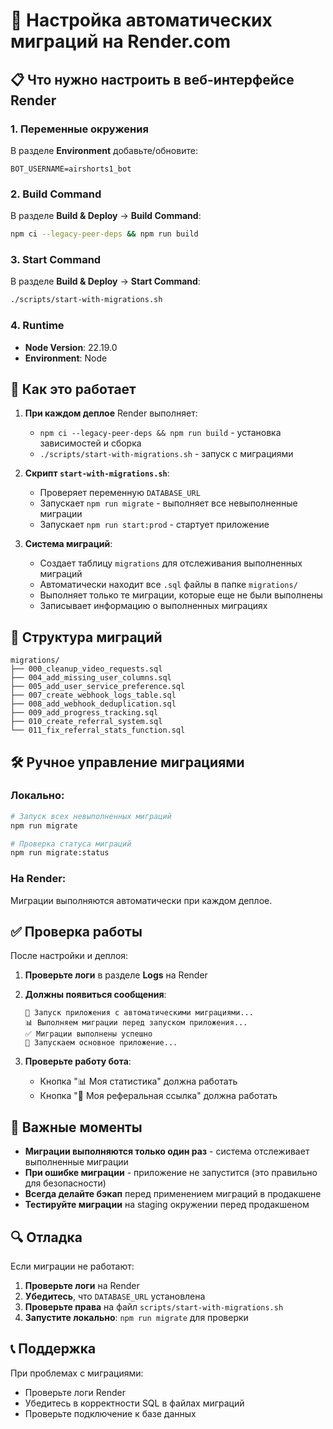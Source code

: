 # 🚀 Настройка автоматических миграций на Render.com

## 📋 Что нужно настроить в веб-интерфейсе Render

### 1. Переменные окружения

В разделе **Environment** добавьте/обновите:

```
BOT_USERNAME=airshorts1_bot
```

### 2. Build Command

В разделе **Build & Deploy** → **Build Command**:

```bash
npm ci --legacy-peer-deps && npm run build
```

### 3. Start Command

В разделе **Build & Deploy** → **Start Command**:

```bash
./scripts/start-with-migrations.sh
```

### 4. Runtime

- **Node Version**: 22.19.0
- **Environment**: Node

## 🔧 Как это работает

1. **При каждом деплое** Render выполняет:
   - `npm ci --legacy-peer-deps && npm run build` - установка зависимостей и сборка
   - `./scripts/start-with-migrations.sh` - запуск с миграциями

2. **Скрипт `start-with-migrations.sh`**:
   - Проверяет переменную `DATABASE_URL`
   - Запускает `npm run migrate` - выполняет все невыполненные миграции
   - Запускает `npm run start:prod` - стартует приложение

3. **Система миграций**:
   - Создает таблицу `migrations` для отслеживания выполненных миграций
   - Автоматически находит все `.sql` файлы в папке `migrations/`
   - Выполняет только те миграции, которые еще не были выполнены
   - Записывает информацию о выполненных миграциях

## 📁 Структура миграций

```
migrations/
├── 000_cleanup_video_requests.sql
├── 004_add_missing_user_columns.sql
├── 005_add_user_service_preference.sql
├── 007_create_webhook_logs_table.sql
├── 008_add_webhook_deduplication.sql
├── 009_add_progress_tracking.sql
├── 010_create_referral_system.sql
└── 011_fix_referral_stats_function.sql
```

## 🛠️ Ручное управление миграциями

### Локально:
```bash
# Запуск всех невыполненных миграций
npm run migrate

# Проверка статуса миграций
npm run migrate:status
```

### На Render:
Миграции выполняются автоматически при каждом деплое.

## ✅ Проверка работы

После настройки и деплоя:

1. **Проверьте логи** в разделе **Logs** на Render
2. **Должны появиться сообщения**:
   ```
   🚀 Запуск приложения с автоматическими миграциями...
   📊 Выполняем миграции перед запуском приложения...
   ✅ Миграции выполнены успешно
   🎯 Запускаем основное приложение...
   ```

3. **Проверьте работу бота**:
   - Кнопка "📊 Моя статистика" должна работать
   - Кнопка "🔗 Моя реферальная ссылка" должна работать

## 🚨 Важные моменты

- **Миграции выполняются только один раз** - система отслеживает выполненные миграции
- **При ошибке миграции** - приложение не запустится (это правильно для безопасности)
- **Всегда делайте бэкап** перед применением миграций в продакшене
- **Тестируйте миграции** на staging окружении перед продакшеном

## 🔍 Отладка

Если миграции не работают:

1. **Проверьте логи** на Render
2. **Убедитесь**, что `DATABASE_URL` установлена
3. **Проверьте права** на файл `scripts/start-with-migrations.sh`
4. **Запустите локально**: `npm run migrate` для проверки

## 📞 Поддержка

При проблемах с миграциями:
- Проверьте логи Render
- Убедитесь в корректности SQL в файлах миграций
- Проверьте подключение к базе данных

